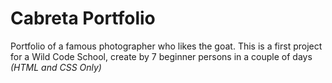 # Cabreta Portfolio
Portfolio of a famous photographer who likes the goat. This is a first project for a Wild Code School, create by 7 beginner persons in a couple of days *(HTML and CSS Only)*


